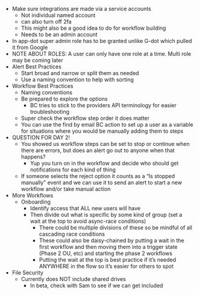 - Make sure integrations are made via a service accounts
    - Not individual named account
    - can also turn off 2fa
    - This might also be a good idea to do for workflow building
    - Needs to be an admin account
- In app-dot super admin role has to be granted unlike G-dot which pulled it from Google
- NOTE ABOUT ROLES: A user can only have one role at a time. Multi role may be coming later
- Alert Best Practices
    - Start broad and narrow or split them as needed
    - Use a naming convention to help with sorting
- Workflow Best Practices
    - Naming conventions
    - Be prepared to explore the options
        - BC tries to stick to the providers API terminology for easier troubleshooting
    - Super check the workflow step order it does matter
    - You can use the find by email BC action to set up a user as a variable for situations where you would be manually adding them to steps
- QUESTION FOR DAY 2!
    - You showed us workflow steps can be set to stop or continue when there are errors, but does an alert go out to anyone when that happens?
        - Yup you turn on in the workflow and decide who should get notifications for each kind of thing
    - If someone selects the reject option it counts as a “Is stopped manually” event and we can use it to send an alert to start a new workflow and/or take manual action
- More Workflows
    - Onboarding
        - Identify access that ALL new users will have
        - Then divide out what is specific by some kind of group (set a wait at the top to avoid async-race conditions)
            - There could be multiple divisions of these so be mindful of all cascading race conditions
            - These could also be daisy-chained by putting a wait in the first workflow and then moving them into a trigger state (Phase 2 OU, etc) and starting the phase 2 workflows
            - Putting the wait at the top is best practice if it’s needed ANYWHERE in the flow so it’s easier for others to spot
- File Security
    - Currently does NOT include shared drives
        - In beta, check with Sam to see if we can get included